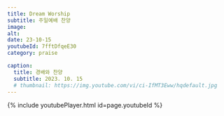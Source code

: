 ```yaml
---
title: Dream Worship
subtitle: 주일예배 찬양
image:
alt:
date: 23-10-15
youtubeId: 7fftDfqeE30
category: praise

caption:
  title: 경배와 찬양
  subtitle: 2023. 10. 15
  # thumbnail: https://img.youtube.com/vi/ci-IfMT3Eww/hqdefault.jpg
---
```


{% include youtubePlayer.html id=page.youtubeId %}
